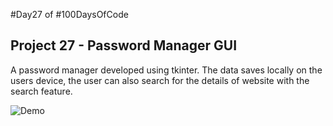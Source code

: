 #Day27 of #100DaysOfCode


## Project 27 - Password Manager GUI
A password manager developed using tkinter. The data saves locally on the users device, the user can also search for the details of website with the search feature.

![Demo](https://github.com/A3AJAGBE/PasswordManagerGUI/blob/main/password_manager_v2.gif)
